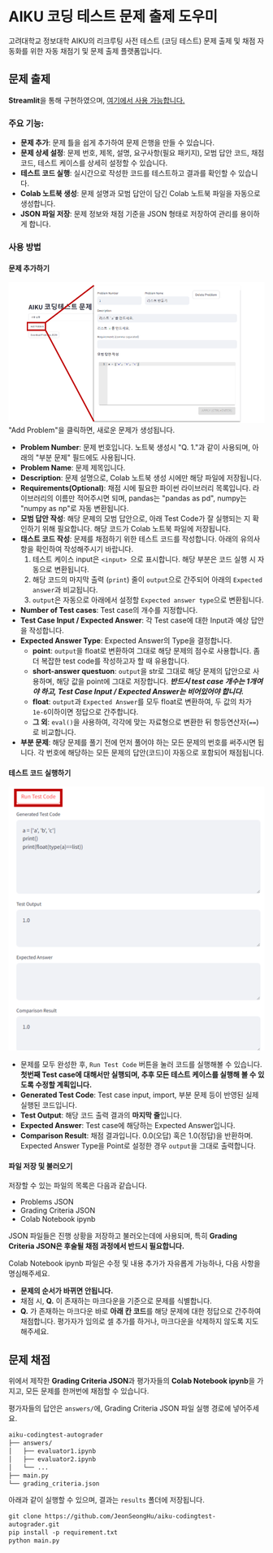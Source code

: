 # AIKU 코딩 테스트 문제 출제 도우미
고려대학교 정보대학 AIKU의 리크루팅 사전 테스트 (코딩 테스트) 문제 출제 및 채점 자동화를 위한 자동 채점기 및 문제 출제 플랫폼입니다.

## 문제 출제

**Streamlit**을 통해 구현하였으며, [여기에서 사용 가능합니다.](https://jeonseonghu-aiku-codingtest-autograder-app-6hlyak.streamlit.app/)

### 주요 기능:

- **문제 추가**: 문제 틀을 쉽게 추가하여 문제 은행을 만들 수 있습니다.
- **문제 상세 설정**: 문제 번호, 제목, 설명, 요구사항(필요 패키지), 모범 답안 코드, 채점 코드, 테스트 케이스를 상세히 설정할 수 있습니다.
- **테스트 코드 실행**: 실시간으로 작성한 코드를 테스트하고 결과를 확인할 수 있습니다.
- **Colab 노트북 생성**: 문제 설명과 모범 답안이 담긴 Colab 노트북 파일을 자동으로 생성합니다.
- **JSON 파일 저장**: 문제 정보와 채점 기준을 JSON 형태로 저장하여 관리를 용이하게 합니다.

### 사용 방법

#### 문제 추가하기
![img_1.png](docs/img_1.png)
"Add Problem"을 클릭하면, 새로운 문제가 생성됩니다.
- **Problem Number**: 문제 번호입니다. 노트북 생성시 "Q. 1."과 같이 사용되며, 아래의 "부분 문제" 필드에도 사용됩니다.
- **Problem Name**: 문제 제목입니다.
- **Description**: 문제 설명으로, Colab 노트북 생성 시에만 해당 파일에 저장됩니다.
- **Requirements(Optional)**: 채점 시에 필요한 파이썬 라이브러리 목록입니다. 라이브러리의 이름만 적어주시면 되며, pandas는 "pandas as pd", numpy는 "numpy as np"로 자동 변환됩니다.
- **모범 답안 작성**: 해당 문제의 모범 답안으로, 아래 Test Code가 잘 실행되는 지 확인하기 위해 필요합니다. 해당 코드가 Colab 노트북 파일에 저장됩니다.
- **태스트 코드 작성**: 문제를 채점하기 위한 테스트 코드를 작성합니다. 아래의 유의사항을 확인하여 작성해주시기 바랍니다.
  1. 테스트 케이스 input은 `<input> `으로 표시합니다. 해당 부분은 코드 실행 시 자동으로 변환됩니다.
  2. 해당 코드의 마지막 출력 (`print`) 줄이 `output`으로 간주되어 아래의 `Expected answer`과 비교됩니다.
  3. `output`은 자동으로 아래에서 설정할 `Expected answer type`으로 변환됩니다.
- **Number of Test cases**: Test case의 개수를 지정합니다.
- **Test Case Input / Expected Answer**: 각 Test case에 대한 Input과 예상 답안을 작성합니다.
- **Expected Answer Type**: Expected Answer의 Type을 결정합니다.
  - **point**: `output`을 float로 변환하여 그대로 해당 문제의 점수로 사용합니다. 좀 더 복잡한 test code를 작성하고자 할 때 유용합니다.
  - **short-answer questuon**: `output`을 str로 그대로 해당 문제의 답안으로 사용하며, 해당 값을 point에 그대로 저장합니다. ***반드시 test case 개수는 1개여야 하고, Test Case Input / Expected Answer는 비어있어야 합니다.***
  - **float**: `output`과 `Expected Answer`를 모두 float로 변환하여, 두 값의 차가 `1e-6`이하이면 정답으로 간주합니다.
  - **그 외**: `eval()`을 사용하여, 각각에 맞는 자료형으로 변환한 뒤 항등연산자(`==`)로 비교합니다.
- **부분 문제**: 해당 문제를 풀기 전에 먼저 풀어야 하는 모든 문제의 번호를 써주시면 됩니다. 각 번호에 해당하는 모든 문제의 답안(코드)이 자동으로 포함되어 채점됩니다.

#### 테스트 코드 실행하기
![img_2.png](docs/img_2.png)
- 문제를 모두 완성한 후, `Run Test Code` 버튼을 눌러 코드를 실행해볼 수 있습니다. **첫번째 Test case에 대해서만 실행되며, 추후 모든 테스트 케이스를 실행해 볼 수 있도록 수정할 계획입니다.**
- **Generated Test Code**: Test case input, import, 부분 문제 등이 반영된 실제 실행된 코드입니다.
- **Test Output**: 해당 코드 출력 결과의 **마지막 줄**입니다.
- **Expected Answer**: Test case에 해당하는 Expected Answer입니다.
- **Comparison Result**: 채점 결과입니다. 0.0(오답) 혹은 1.0(정답)을 반환하며. Expected Answer Type을 Point로 설정한 경우 `output`을 그대로 출력합니다.

#### 파일 저장 및 불러오기
저장할 수 있는 파일의 목록은 다음과 같습니다.
- Problems JSON
- Grading Criteria JSON
- Colab Notebook ipynb

JSON 파일들은 진행 상황을 저장하고 불러오는데에 사용되며, 특히 **Grading Criteria JSON은 후술될 채점 과정에서 반드시 필요합니다.**

Colab Notebook ipynb 파일은 수정 및 내용 추가가 자유롭게 가능하나, 다음 사항을 명심해주세요.
- **문제의 순서가 바뀌면 안됩니다.**
- 채점 시, **Q.** 이 존재하는 마크다운을 기준으로 문제를 식별합니다.
- **Q.** 가 존재하는 마크다운 바로 **아래 칸 코드**를 해당 문제에 대한 정답으로 간주하여 채점합니다. 평가자가 임의로 셀 추가를 하거나, 마크다운을 삭제하지 않도록 지도해주세요.

## 문제 채점

위에서 제작한 **Grading Criteria JSON**과 평가자들의 **Colab Notebook ipynb**을 가지고, 모든 문제를 한꺼번에 채점할 수 있습니다.

평가자들의 답안은 `answers/`에, Grading Criteria JSON 파일 실행 경로에 넣어주세요.

```
aiku-codingtest-autograder
├── answers/
│   ├── evaluator1.ipynb
│   ├── evaluator2.ipynb
│   └── ...
├── main.py
└── grading_criteria.json
```

아래과 같이 실행할 수 있으며, 결과는 `results` 폴더에 저장됩니다.

```
git clone https://github.com/JeonSeongHu/aiku-codingtest-autograder.git
pip install -p requirement.txt
python main.py
```
